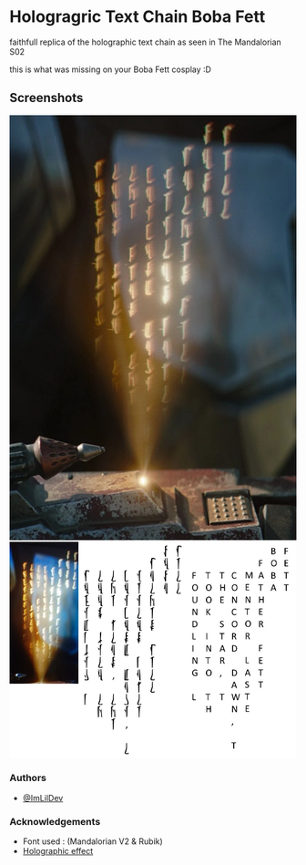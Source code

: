 
# Hologragric Text Chain Boba Fett

faithfull replica of the holographic text chain as seen in The Mandalorian S02

this is what was missing on your Boba Fett cosplay :D


## Screenshots

![App Screenshot](1.png)
![App Screenshot](2.jpg)


### Authors

- [@ImLilDev](https://www.github.com/imlildev)


### Acknowledgements

 - Font used : (Mandalorian V2 & Rubik)
 - [Holographic effect](https://www.youtube.com/watch?v=lTLljtiso9k&t=28s)

